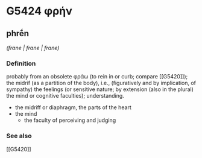 # G5424 φρήν

## phrḗn

_(frane | frane | frane)_

### Definition

probably from an obsolete φράω (to rein in or curb; compare [[G5420]]); the midrif (as a partition of the body), i.e., (figuratively and by implication, of sympathy) the feelings (or sensitive nature; by extension (also in the plural) the mind or cognitive faculties); understanding.

- the midriff or diaphragm, the parts of the heart
- the mind
  - the faculty of perceiving and judging

### See also

[[G5420]]


